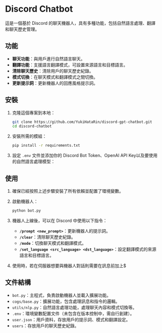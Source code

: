 # Discord Chatbot

這是一個基於 Discord 的聊天機器人，具有多種功能，包括自然語言處理、翻譯和聊天歷史管理。

## 功能

- **聊天功能**：與用戶進行自然語言聊天。
- **翻譯功能**：支援語言翻譯模式，可設置來源語言和目標語言。
- **清除聊天歷史**：清除用戶的聊天歷史紀錄。
- **模式切換**：在聊天模式和翻譯模式之間切換。
- **更新提示詞**：更新機器人的回應風格提示詞。

## 安裝

1. 克隆這個專案到本地：
    ```bash
    git clone https://github.com/YukiHataRin/discord-gpt-chatbot.git
    cd discord-chatbot
    ```

2. 安裝所需的模組：
    ```bash
    pip install -r requirements.txt
    ```

3. 設定 `.env` 文件並添加你的 Discord Bot Token、OpenAI API Key以及要使用的自然語言處理模型：

## 使用

1. 確保已經按照上述步驟安裝了所有依賴並配置了環境變數。

2. 啟動機器人：
    ```bash
    python bot.py
    ```

3. 機器人上線後，可以在 Discord 中使用以下指令：
    - **`/prompt <new_prompt>`**：更新機器人的提示詞。
    - **`/clear`**：清除聊天歷史紀錄。
    - **`/mode`**：切換聊天模式和翻譯模式。
    - **`/set_language <src_language> <dst_language>`**：設定翻譯模式的來源語言和目標語言。
  
4. 使用時，若在伺服器想要與機器人對話則需要在訊息前加上$

## 文件結構

- `bot.py`：主程式，負責啟動機器人並載入擴展功能。
- `cogs/base.py`：擴展功能，包含處理訊息和指令的邏輯。
- `utils/nlp.py`：自然語言處理功能，處理聊天內容和模式切換等。
- `.env`：環境變數配置文件（未包含在版本控制中，需自行創建）。
- `user.json`：用戶資料，存放用戶的提示詞、模式和翻譯設定。
- `users`：存放用戶的聊天歷史紀錄。
